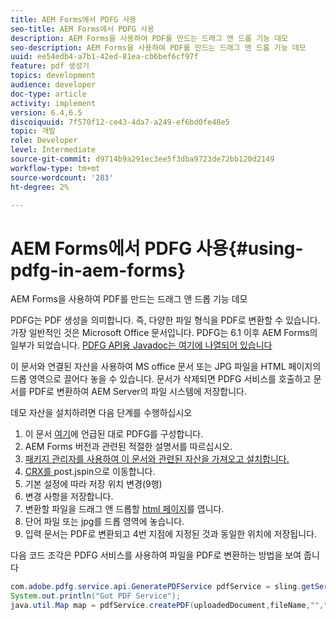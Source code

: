 ```yaml
---
title: AEM Forms에서 PDFG 사용
seo-title: AEM Forms에서 PDFG 사용
description: AEM Forms을 사용하여 PDF를 만드는 드래그 앤 드롭 기능 데모
seo-description: AEM Forms을 사용하여 PDF를 만드는 드래그 앤 드롭 기능 데모
uuid: ee54edb4-a7b1-42ed-81ea-cb6bef6cf97f
feature: pdf 생성기
topics: development
audience: developer
doc-type: article
activity: implement
version: 6.4,6.5
discoiquuid: 7f570f12-ce43-4da7-a249-ef6bd0fe48e5
topic: 개발
role: Developer
level: Intermediate
source-git-commit: d9714b9a291ec3ee5f3dba9723de72bb120d2149
workflow-type: tm+mt
source-wordcount: '283'
ht-degree: 2%

---
```



# AEM Forms에서 PDFG 사용{#using-pdfg-in-aem-forms}

AEM Forms을 사용하여 PDF를 만드는 드래그 앤 드롭 기능 데모

PDFG는 PDF 생성을 의미합니다. 즉, 다양한 파일 형식을 PDF로 변환할 수 있습니다. 가장 일반적인 것은 Microsoft Office 문서입니다. PDFG는 6.1 이후 AEM Forms의 일부가 되었습니다.
[PDFG API용 Javadoc는 여기에 나열되어 있습니다](https://helpx.adobe.com/experience-manager/6-3/forms/using/aem-document-services-programmatically.html#PDFGeneratorService)

이 문서와 연결된 자산을 사용하여 MS office 문서 또는 JPG 파일을 HTML 페이지의 드롭 영역으로 끌어다 놓을 수 있습니다. 문서가 삭제되면 PDFG 서비스를 호출하고 문서를 PDF로 변환하여 AEM Server의 파일 시스템에 저장합니다.

데모 자산을 설치하려면 다음 단계를 수행하십시오

1. 이 문서 [여기](https://helpx.adobe.com/kr/experience-manager/6-4/forms/using/install-configure-pdf-generator.html)에 언급된 대로 PDFG를 구성합니다.
1. AEM Forms 버전과 관련된 적절한 설명서를 따르십시오.
1. [패키지 관리자를 사용하여 이 문서와 관련된 자산을 가져오고 설치합니다.](assets/createpdfgdemov2.zip)
1. [CRX를 ](http://localhost:4502/apps/AemFormsSamples/components/createPDF/POST.jsp) post.jspin으로 이동합니다.
1. 기본 설정에 따라 저장 위치 변경(9행)
1. 변경 사항을 저장합니다.
1. 변환할 파일을 드래그 앤 드롭할 [ html 페이지](http://localhost:4502/content/DocumentServices/CreatePDFG.html)를 엽니다.
1. 단어 파일 또는 jpg를 드롭 영역에 놓습니다.
1. 입력 문서는 PDF로 변환되고 4번 지점에 지정된 것과 동일한 위치에 저장됩니다.

다음 코드 조각은 PDFG 서비스를 사용하여 파일을 PDF로 변환하는 방법을 보여 줍니다

```java
com.adobe.pdfg.service.api.GeneratePDFService pdfService = sling.getService(com.adobe.pdfg.service.api.GeneratePDFService.class);
System.out.println("Got PDF Service");
java.util.Map map = pdfService.createPDF(uploadedDocument,fileName,"","Standard","No Security", null, null);
```

